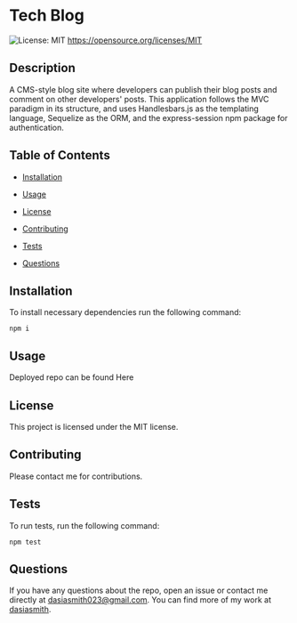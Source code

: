# Tech Blog
  ![License: MIT](https://img.shields.io/badge/License-MIT-yellow.svg)
      https://opensource.org/licenses/MIT

  ## Description

  A CMS-style blog site where developers can publish their blog posts and comment on other developers' posts. This application follows the MVC paradigm in its structure, and uses Handlesbars.js as the templating language, Sequelize as the ORM, and the express-session npm package for authentication.

  ## Table of Contents

  * [Installation](#installation)

  * [Usage](#usage)

  * [License](#License)

  * [Contributing](#contributing)

  * [Tests](#tests)

  * [Questions](#Questions)

  ## Installation
  
  To install necessary dependencies run the following command:

  ```
  npm i
  ```

  ## Usage

  Deployed repo can be found Here

  ## License

  This project is licensed under the MIT license.

  ## Contributing

  Please contact me for contributions.

  ## Tests

  To run tests, run the following command:

  ```
  npm test
  ```

  ## Questions

  If you have any questions about the repo, open an issue or contact me directly at dasiasmith023@gmail.com. You can find more of my work
  at [dasiasmith](https://github.com/dasiasmith).

